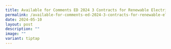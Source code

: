 ```yaml
---
title: Available for Comments ED 2024 3 Contracts for Renewable Electricity
permalink: /available-for-comments-ed-2024-3-contracts-for-renewable-electricity/
date: 2024-05-10
layout: post
description: ""
image: ""
variant: tiptap
---
```

<p></p>
<p></p>